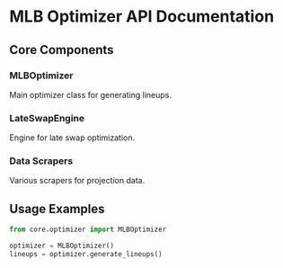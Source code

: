 # MLB Optimizer API Documentation

## Core Components

### MLBOptimizer
Main optimizer class for generating lineups.

### LateSwapEngine
Engine for late swap optimization.

### Data Scrapers
Various scrapers for projection data.

## Usage Examples

```python
from core.optimizer import MLBOptimizer

optimizer = MLBOptimizer()
lineups = optimizer.generate_lineups()
```